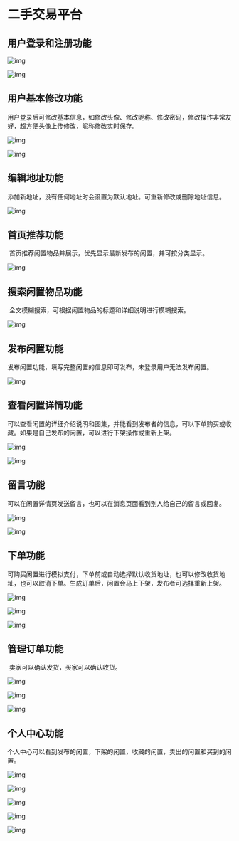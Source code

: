 # 二手交易平台

## 用户登录和注册功能

![img](images/README/wps1.jpg) 

![img](images/README/wps2.jpg) 

## 用户基本修改功能

​	 用户登录后可修改基本信息，如修改头像、修改昵称、修改密码，修改操作非常友好，超方便头像上传修改，昵称修改实时保存。

![img](images/README/wps3.jpg) 

![img](images/README/wps4.jpg) 

## 编辑地址功能

​	 添加新地址，没有任何地址时会设置为默认地址。可重新修改或删除地址信息。

![img](images/README/wps5.jpg) 

## 首页推荐功能

​	 首页推荐闲置物品并展示，优先显示最新发布的闲置，并可按分类显示。

![img](images/README/wps6.jpg) 

## 搜索闲置物品功能

​	 全文模糊搜索，可根据闲置物品的标题和详细说明进行模糊搜索。

![img](images/README/wps7.jpg) 

## 发布闲置功能

​	 发布闲置功能，填写完整闲置的信息即可发布，未登录用户无法发布闲置。

![img](images/README/wps8.jpg) 

## 查看闲置详情功能

​	 可以查看闲置的详细介绍说明和图集，并能看到发布者的信息，可以下单购买或收藏。如果是自己发布的闲置，可以进行下架操作或重新上架。

![img](images/README/wps9.jpg) 

![img](images/README/wps10.jpg) 

 

## 留言功能

​	 可以在闲置详情页发送留言，也可以在消息页面看到别人给自己的留言或回复。

![img](images/README/wps11.jpg) 



![img](images/README/wps12.jpg) 

 

 

## 下单功能

​	 可购买闲置进行模拟支付，下单前或自动选择默认收货地址，也可以修改收货地址，也可以取消下单。生成订单后，闲置会马上下架，发布者可选择重新上架。

![img](images/README/wps13.jpg) 

![img](images/README/wps14.jpg) 

![img](images/README/wps15.jpg) 

 

## 管理订单功能

​	 卖家可以确认发货，买家可以确认收货。

![img](images/README/wps16.jpg) 

![img](images/README/wps17.jpg) 

![img](images/README/wps18.jpg) 

## 个人中心功能

​	 个人中心可以看到发布的闲置，下架的闲置，收藏的闲置，卖出的闲置和买到的闲置。

![img](images/README/wps19.jpg) 

![img](images/README/wps20.jpg) 

![img](images/README/wps21.jpg) 

![img](images/README/wps22.jpg) 

![img](images/README/wps23.jpg) 